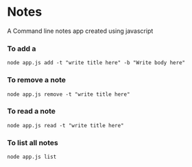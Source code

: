 # Notes
A Command line notes app created using javascript

### To add a 
`
node app.js add -t "write title here" -b "Write body here"
`
### To remove a note
`
node app.js remove -t "write title here" 
`
### To read a note
`
node app.js read -t "write title here"
`
### To list all notes 
`
node app.js list
`
